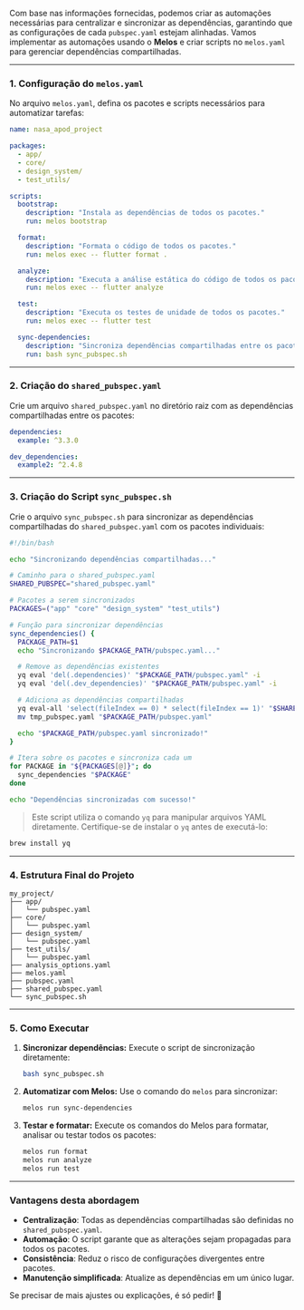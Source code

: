 Com base nas informações fornecidas, podemos criar as automações necessárias para centralizar e sincronizar as dependências, garantindo que as configurações de cada `pubspec.yaml` estejam alinhadas. Vamos implementar as automações usando o **Melos** e criar scripts no `melos.yaml` para gerenciar dependências compartilhadas.

---

### **1. Configuração do `melos.yaml`**
No arquivo `melos.yaml`, defina os pacotes e scripts necessários para automatizar tarefas:

```yaml
name: nasa_apod_project

packages:
  - app/
  - core/
  - design_system/
  - test_utils/

scripts:
  bootstrap:
    description: "Instala as dependências de todos os pacotes."
    run: melos bootstrap

  format:
    description: "Formata o código de todos os pacotes."
    run: melos exec -- flutter format .

  analyze:
    description: "Executa a análise estática do código de todos os pacotes."
    run: melos exec -- flutter analyze

  test:
    description: "Executa os testes de unidade de todos os pacotes."
    run: melos exec -- flutter test

  sync-dependencies:
    description: "Sincroniza dependências compartilhadas entre os pacotes."
    run: bash sync_pubspec.sh
```

---

### **2. Criação do `shared_pubspec.yaml`**
Crie um arquivo `shared_pubspec.yaml` no diretório raiz com as dependências compartilhadas entre os pacotes:

```yaml
dependencies:
  example: ^3.3.0

dev_dependencies:
  example2: ^2.4.8
```

---

### **3. Criação do Script `sync_pubspec.sh`**
Crie o arquivo `sync_pubspec.sh` para sincronizar as dependências compartilhadas do `shared_pubspec.yaml` com os pacotes individuais:

```bash
#!/bin/bash

echo "Sincronizando dependências compartilhadas..."

# Caminho para o shared_pubspec.yaml
SHARED_PUBSPEC="shared_pubspec.yaml"

# Pacotes a serem sincronizados
PACKAGES=("app" "core" "design_system" "test_utils")

# Função para sincronizar dependências
sync_dependencies() {
  PACKAGE_PATH=$1
  echo "Sincronizando $PACKAGE_PATH/pubspec.yaml..."

  # Remove as dependências existentes
  yq eval 'del(.dependencies)' "$PACKAGE_PATH/pubspec.yaml" -i
  yq eval 'del(.dev_dependencies)' "$PACKAGE_PATH/pubspec.yaml" -i

  # Adiciona as dependências compartilhadas
  yq eval-all 'select(fileIndex == 0) * select(fileIndex == 1)' "$SHARED_PUBSPEC" "$PACKAGE_PATH/pubspec.yaml" > tmp_pubspec.yaml
  mv tmp_pubspec.yaml "$PACKAGE_PATH/pubspec.yaml"

  echo "$PACKAGE_PATH/pubspec.yaml sincronizado!"
}

# Itera sobre os pacotes e sincroniza cada um
for PACKAGE in "${PACKAGES[@]}"; do
  sync_dependencies "$PACKAGE"
done

echo "Dependências sincronizadas com sucesso!"
```

> Este script utiliza o comando `yq` para manipular arquivos YAML diretamente. Certifique-se de instalar o `yq` antes de executá-lo:
```bash
brew install yq
```

---

### **4. Estrutura Final do Projeto**
```
my_project/
├── app/
│   └── pubspec.yaml
├── core/
│   └── pubspec.yaml
├── design_system/
│   └── pubspec.yaml
├── test_utils/
│   └── pubspec.yaml
├── analysis_options.yaml
├── melos.yaml
├── pubspec.yaml
├── shared_pubspec.yaml
└── sync_pubspec.sh
```

---

### **5. Como Executar**
1. **Sincronizar dependências:**
   Execute o script de sincronização diretamente:
   ```bash
   bash sync_pubspec.sh
   ```

2. **Automatizar com Melos:**
   Use o comando do `melos` para sincronizar:
   ```bash
   melos run sync-dependencies
   ```

3. **Testar e formatar:**
   Execute os comandos do Melos para formatar, analisar ou testar todos os pacotes:
   ```bash
   melos run format
   melos run analyze
   melos run test
   ```

---

### **Vantagens desta abordagem**
- **Centralização**: Todas as dependências compartilhadas são definidas no `shared_pubspec.yaml`.
- **Automação**: O script garante que as alterações sejam propagadas para todos os pacotes.
- **Consistência**: Reduz o risco de configurações divergentes entre pacotes.
- **Manutenção simplificada**: Atualize as dependências em um único lugar.

Se precisar de mais ajustes ou explicações, é só pedir! 🚀